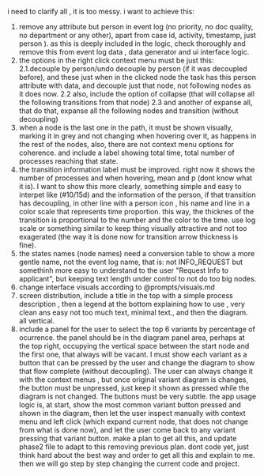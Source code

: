 i need to clarify all , it is too messy.
i want to achieve this:
1. remove any attribute but person in event log (no priority, no doc quality, no department or any other), apart from case id, activity, timestamp, just person ). as this is deeply included in the logic, check thoroughly and remove this from event log data , data generator and ui interface logic.
2. the options in the right click context menu must be just this: 
2.1.decouple by person/undo decouple by person (if it was decoupled before), and these just when in the clicked node the task has this person attribute with data, and decouple just that node, not following nodes as it does now. 
2.2 also, include the option of collapse (that will collapse all the following transitions from that node) 
2.3 and another of expanse all, that do that, expanse all the following nodes and transition (without decoupling)
3. when a node is the last one in the path, it must be shown visually, marking it in grey and not changing when hovering over it, as happens in the rest of the nodes, also, there are not context menu options for coherence. and include a label showing total time, total number of processes reaching that state.
4. the transition information label must be improved. right now it shows the number of processes and when hovering, mean and p (dont know what it is). I want to show this more clearly, something simple and easy to interpet like (#10/15d) and the information of the person, if that transition has decoupling, in other line with a person icon , his name and line in a color scale that represents time proportion. this way, the thicknes of the transition is proportional to the number and the color to the time. use log scale or something similar to keep thing visually attractive and not too exagerated (the way it is done now for transition arrow thickness is fine).
5. the states names (node names) need a conversion table to show a more gentle name, not the event log name, that is: not INFO_REQUEST but somethinh more easy to understand to the user "Request Info to applicant", but keeping text length under control to not do too big nodes.
6. change interface visuals according to @prompts/visuals.md
7. screen distribution, include a title in the top with a simple process description , then a legend at the bottom explaining how to use , very clean ans easy not too much text, minimal text., and then the diagram. all vertical.
8. include a panel for the user to select the top 6 variants by percentage of ocurrence. the panel should be in the diagram panel area, perhaps at the top right, occupying the vertical space between the start node and the first one, that always will be vacant. I must show each variant as a button that can be pressed by the user and change the diagram to show that flow complete (without decoupling). The user can always change it with the context menus , but once original variant diagram is changes, the button must be unpressed, just keep it shown as pressed while the diagram is not changed. The buttons must be very subtle. the app usage logic is, at start, show the most common variant button pressed and shown in the diagram, then let the user inspect manually with context menu and left click (which expand current node, that does not change from what is done now), and let the user come back to any variant pressing that variant button.
make a plan to get all this, and update phase2 file to adapt to this removing previous plan.
dont code yet, just think hard about the best way and order to get all this and explain to me.
then we will go step by step changing the current code and project.